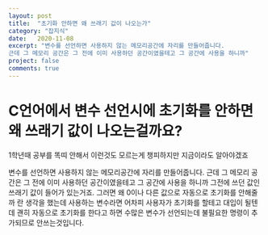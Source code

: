 ```yaml
---
layout: post
title:  "초기화 안하면 왜 쓰래기 값이 나오는가"
category: "잡지식"
date:   2020-11-08
excerpt: "변수를 선언하면 사용하지 않는 메모리공간에 자리를 만들어줍니다.
근데 그 메모리 공간은 그 전에 이미 사용하던 공간이였을테고 그 공간에 사용을 하니까"
project: false
comments: true
---
```



C언어에서 변수 선언시에 초기화를 안하면 왜 쓰래기 값이 나오는걸까요?
==================================================================

1학년때 공부를 똑띠 안해서 이런것도 모르는게 챙피하지만 지금이라도 알아야겠죠




변수를 선언하면 사용하지 않는 메모리공간에 자리를 만들어줍니다.
근데 그 메모리 공간은 그 전에 이미 사용하던 공간이였을테고 그 공간에 사용을 하니까
그전에 쓰던 값인 쓰래기 값이 들어가 있는거죠.
그러면 왜 0이나 다른 값으로 자동으로 초기화를 안해줄까 란 생각을 했는데
사용하는 변수라면 어차피 사용자가 초기화를 할테고 대입이 될텐데 괜히  자동으로 초기화를 한다고 하면
수많은 변수가 선언되는데 불필요한 명령이 추가되므로 안쓰는것입니다.



